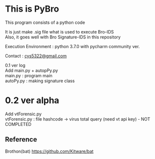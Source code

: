 This is PyBro
=========================================================
This program consists of a python code

It is just make .sig file what is used to execute Bro-IDS <br/>
Also, it goes well with Bro Signature-IDS in this repository

Execution Environment : python 3.7.0 with pycharm community ver. <br/>

Contact : cys5322@gmail.com

0.1 ver log <br/>
Add main.py + autopPy.py <br/>
main.py : program main <br/>
autoPy.py : making signature class

# 0.2 ver alpha
Add vtForensic.py <br/>
vtForensic.py : file hashcode -> virus total query (need vt api key) - NOT COMPLETED 

## Reference
Brothon(bat)
https://github.com/Kitware/bat
